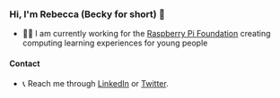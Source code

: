 ### Hi, I'm Rebecca (Becky for short) 👋

+ 👩‍💻 I am currently working for the [Raspberry Pi Foundation](https://www.raspberrypi.org/) creating computing learning experiences for young people


#### Contact
+ 📞 Reach me through [LinkedIn](https://www.linkedin.com/in/rebecca-franks-27a08161/) or [Twitter](https://twitter.com/FranksberryPi).
